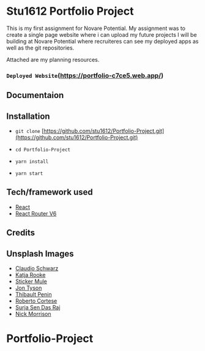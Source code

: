 # Stu1612 Portfolio Project

This is my first assignment for Novare Potential. My assignment was to create a single page website where i can upload my future projects I will be building at Novare Potential where recruiteres can see my deployed apps as well as the git repositories.

Attached are my planning resources.

### `Deployed Website`(https://portfolio-c7ce5.web.app/)

## Documentaion

## Installation

- `git clone` [https://github.com/stu1612/Portfolio-Project.git](https://github.com/stu1612/Portfolio-Project.git)

- `cd Portfolio-Project`

- `yarn install`

- `yarn start`

## Tech/framework used

- [React](https://reactjs.org/)
- [React Router V6](https://reactrouter.com/docs/en/v6/getting-started/overview/)

## Credits

## Unsplash Images

- [Claudio Schwarz](https://unsplash.com/@purzlbaum?utm_source=unsplash&utm_medium=referral&utm_content=creditCopyText)
- [Katja Rooke](https://unsplash.com/@rooke?utm_source=unsplash&utm_medium=referral&utm_content=creditCopyText)
- [Sticker Mule](https://unsplash.com/@stickermule?utm_source=unsplash&utm_medium=referral&utm_content=creditCopyText)
- [Jon Tyson](https://unsplash.com/@jontyson?utm_source=unsplash&utm_medium=referral&utm_content=creditCopyText)
- [Thibault Penin](https://unsplash.com/@thibaultpenin?utm_source=unsplash&utm_medium=referral&utm_content=creditCopyText)
- [Roberto Cortese](https://unsplash.com/@robertocortese?utm_source=unsplash&utm_medium=referral&utm_content=creditCopyText)
- [Surja Sen Das Raj](https://unsplash.com/@surjasendas?utm_source=unsplash&utm_medium=referral&utm_content=creditCopyText)
- [Nick Morrison](https://unsplash.com/@nickmorrison?utm_source=unsplash&utm_medium=referral&utm_content=creditCopyText)

# Portfolio-Project
